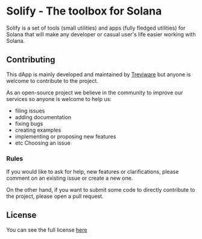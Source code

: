 # Solify - The toolbox for Solana

Solify is a set of tools (small utilities) and apps (fully fledged utilities) for Solana that will make any developer or
casual user's life easier working with Solana.

## Contributing

This dApp is mainly developed and maintained by [Treviware](https://github.com/treviware) but anyone is welcome to
contribute to the project.

As an open-source project we believe in the community to improve our services so anyone is welcome to help us:

- filing issues
- adding documentation
- fixing bugs
- creating examples
- implementing or proposing new features
- etc
  Choosing an issue

### Rules

If you would like to ask for help, new features or clarifications, please comment on an existing issue or create a new
one.

On the other hand, if you want to submit some code to directly contribute to the project, please open a pull request.

## License

You can see the full license [here](LICENSE)
